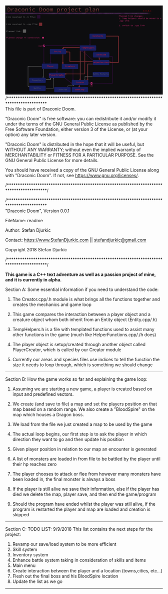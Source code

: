 ![stack Overflow](https://github.com/StefanDjurkic/Cpp/blob/master/Draconic%20Doom/projectPlan.jpg)
/******************************************************************************************\
This file is part of Draconic Doom.

"Draconic Doom" is free software: you can redistribute it and/or modify
it under the terms of the GNU General Public License as published by
the Free Software Foundation, either version 3 of the License, or
(at your option) any later version.

"Draconic Doom" is distributed in the hope that it will be useful,
but WITHOUT ANY WARRANTY; without even the implied warranty of
MERCHANTABILITY or FITNESS FOR A PARTICULAR PURPOSE.  See the
GNU General Public License for more details.

You should have received a copy of the GNU General Public License
along with "Draconic Doom".  If not, see <https://www.gnu.org/licenses/>.

/******************************************************************************************/

/******************************************************************************************\
"Draconic Doom", Version 0.0.1

FileName: readme

Author:  Stefan Djurkic

Contact: <https://www.StefanDjurkic.com> || stefandjurkic@gmail.com

Copyright 2018 Stefan Djurkic

/******************************************************************************************/

**This game is a C++ text adventure as well as a passion project of mine, and it is currently in alpha.**

Section A: 
Some essential information if you need to understand the code:

1. The Creator.cpp/.h module is what brings all the functions together and creates the mechanics and game loop

2. This game compares the interaction between a player object and a creature object whom both inherit from an Entity object (Entity.cpp/.h)

3. TempHelpers.h is a file with templated functions used to assist many other functions in the game (much like HelperFunctions.cpp/./h does)

4. The player object is setup/created through another object called PlayerCreator, which is called by our Creator module

5. Currently our areas and species files use indices to tell the function the size it needs to loop through, which is something we should change
--------------------------------------------------------------------------------------------------------------------------------

Section B:
How the game works so far and explaining the game loop:

1. Assuming we are starting a new game, a player is created based on input and predefined vectors.

2. We create (and save to file) a map and set the players position on that map based on a random range. We also create a "BloodSpire" on the map which houses a Dragon boss.

3. We load from the file we just created a map to be used by the game

4. The actual loop begins, our first step is to ask the player in which direction they want to go and then update his position

5. Given player position in relation to our map an encounter is generated

6. A list of monsters are loaded in from file to be battled by the player until their hp reaches zero

7. The player chooses to attack or flee from however many monsters have been loaded in, the final monster is always a boss

8. If the player is still alive we save their information, else if the player has died we delete the map, player save, and then end the game/program

9. Should the program have ended whilst the player was still alive, if the program is restarted the player and map are loaded and creation is skipped
--------------------------------------------------------------------------------------------------------------------------------

Section C:
TODO LIST: 9/9/2018
This list contains the next steps for the project:
1. Revamp our save/load system to be more efficient
2. Skill system
3. Inventory system
4. Enhance battle system taking in consideration of skills and items
5. Main menu
6. Create interaction between the player and a location (towns,cities, etc...)
7. Flesh out the final boss and his BloodSpire location
8. Update the list as we go
--------------------------------------------------------------------------------------------------------------------------------

